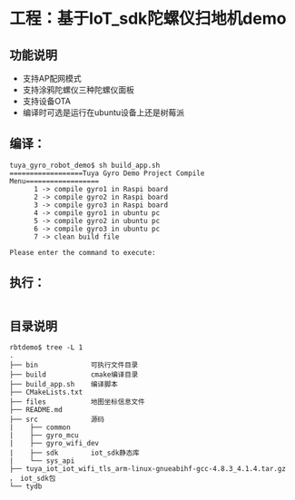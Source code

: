 # 工程：基于IoT_sdk陀螺仪扫地机demo

## 功能说明
- 支持AP配网模式
- 支持涂鸦陀螺仪三种陀螺仪面板
- 支持设备OTA
- 编译时可选是运行在ubuntu设备上还是树莓派

## 编译：
```shell
tuya_gyro_robot_demo$ sh build_app.sh 
==================Tuya Gyro Demo Project Compile Menu==================
      1 -> compile gyro1 in Raspi board
      2 -> compile gyro2 in Raspi board
      3 -> compile gyro3 in Raspi board
      4 -> compile gyro1 in ubuntu pc
      5 -> compile gyro2 in ubuntu pc
      6 -> compile gyro3 in ubuntu pc
      7 -> clean build file

Please enter the command to execute:
```

## 执行：
```shell

```

## 目录说明
```
rbtdemo$ tree -L 1
.
├── bin             可执行文件目录
├── build           cmake编译目录
├── build_app.sh    编译脚本
├── CMakeLists.txt  
├── files           地图坐标信息文件
├── README.md
├── src             源码
|    ├── common
|    ├── gyro_mcu
|    ├── gyro_wifi_dev
|    ├── sdk        iot_sdk静态库
|    └── sys_api
├── tuya_iot_iot_wifi_tls_arm-linux-gnueabihf-gcc-4.8.3_4.1.4.tar.gz ， iot_sdk包
└── tydb
```






